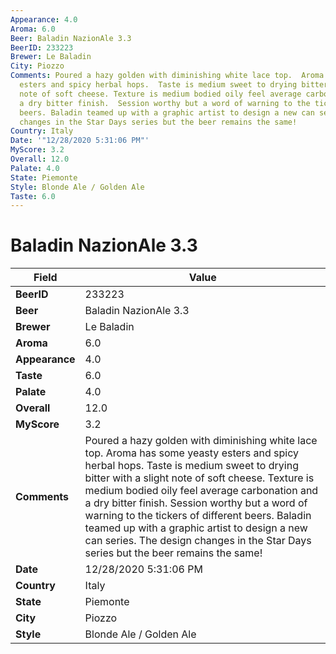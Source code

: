 ```yaml
---
Appearance: 4.0
Aroma: 6.0
Beer: Baladin NazionAle 3.3
BeerID: 233223
Brewer: Le Baladin
City: Piozzo
Comments: Poured a hazy golden with diminishing white lace top.  Aroma has some yeasty
  esters and spicy herbal hops.  Taste is medium sweet to drying bitter with a slight
  note of soft cheese. Texture is medium bodied oily feel average carbonation and
  a dry bitter finish.  Session worthy but a word of warning to the tickers of different
  beers. Baladin teamed up with a graphic artist to design a new can series. The design
  changes in the Star Days series but the beer remains the same!
Country: Italy
Date: '"12/28/2020 5:31:06 PM"'
MyScore: 3.2
Overall: 12.0
Palate: 4.0
State: Piemonte
Style: Blonde Ale / Golden Ale
Taste: 6.0
---
```


# Baladin NazionAle 3.3

| Field         | Value |
|---------------|-------|
| **BeerID** | 233223 |
| **Beer** | Baladin NazionAle 3.3 |
| **Brewer** | Le Baladin |
| **Aroma** | 6.0 |
| **Appearance** | 4.0 |
| **Taste** | 6.0 |
| **Palate** | 4.0 |
| **Overall** | 12.0 |
| **MyScore** | 3.2 |
| **Comments** | Poured a hazy golden with diminishing white lace top.  Aroma has some yeasty esters and spicy herbal hops.  Taste is medium sweet to drying bitter with a slight note of soft cheese. Texture is medium bodied oily feel average carbonation and a dry bitter finish.  Session worthy but a word of warning to the tickers of different beers. Baladin teamed up with a graphic artist to design a new can series. The design changes in the Star Days series but the beer remains the same! |
| **Date** | 12/28/2020 5:31:06 PM |
| **Country** | Italy |
| **State** | Piemonte |
| **City** | Piozzo |
| **Style** | Blonde Ale / Golden Ale |
